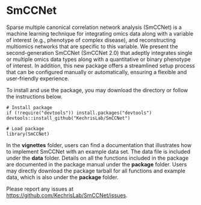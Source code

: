 # SmCCNet

Sparse multiple canonical correlation network analysis (SmCCNet) is a machine learning technique for integrating omics data along with a variable of interest (e.g., phenotype of complex disease), and reconstructing multiomics networks that are specific to this variable. We present the second-generation SmCCNet (SmCCNet 2.0) that adeptly integrates single or multiple omics data types along with a quantitative or binary phenotype of interest. In addition, this new package offers a streamlined setup process that can be configured manually or automatically, ensuring a flexible and user-friendly experience.

To install and use the package, you may download the directory or follow the instructions below.
```{r, install-and-example}
# Install package
if (!require("devtools")) install.packages("devtools")
devtools::install_github("KechrisLab/SmCCNet")

# Load package
library(SmCCNet)
```

In the **vignettes** folder, users can find a documentation that illustrates how to implement SmCCNet with an example data set. The data file is included under the **data** folder. Details on all the functions included in the package are documented in the package manual under the **package** folder. Users may directly download the package tarball for all functions and example data, which is also under the **package** folder.

Please report any issues at https://github.com/KechrisLab/SmCCNet/issues.
